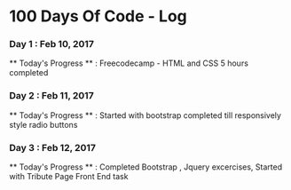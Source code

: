 # 100 Days Of Code - Log

### Day 1 : Feb 10, 2017

** Today's Progress ** : Freecodecamp - HTML and CSS 5 hours completed

### Day 2 : Feb 11, 2017

** Today's Progress ** : Started with bootstrap completed till responsively style radio buttons

### Day 3 : Feb 12, 2017

** Today's Progress ** : Completed Bootstrap , Jquery excercises, Started with Tribute Page Front End task